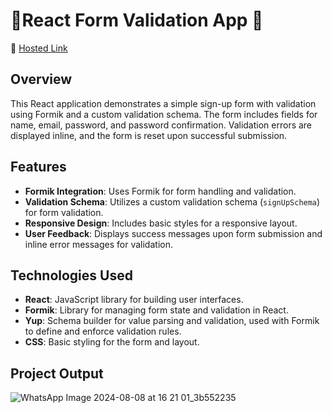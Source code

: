 # 🎯React Form Validation App 🔐
📍 [Hosted Link]()
## Overview

This React application demonstrates a simple sign-up form with validation using Formik and a custom validation schema. The form includes fields for name, email, password, and password confirmation. Validation errors are displayed inline, and the form is reset upon successful submission.

## Features

- **Formik Integration**: Uses Formik for form handling and validation.
- **Validation Schema**: Utilizes a custom validation schema (`signUpSchema`) for form validation.
- **Responsive Design**: Includes basic styles for a responsive layout.
- **User Feedback**: Displays success messages upon form submission and inline error messages for validation.

## Technologies Used

- **React**: JavaScript library for building user interfaces.
- **Formik**: Library for managing form state and validation in React.
- **Yup**: Schema builder for value parsing and validation, used with Formik to define and enforce validation rules.
- **CSS**: Basic styling for the form and layout.

## Project Output
![WhatsApp Image 2024-08-08 at 16 21 01_3b552235](https://github.com/user-attachments/assets/fa052303-315c-42e4-8e49-6b004d8c3776)

